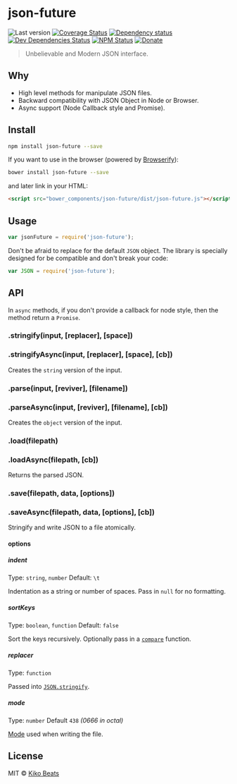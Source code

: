 # json-future

![Last version](https://img.shields.io/github/tag/Kikobeats/json-future.svg?style=flat-square)
[![Coverage Status](http://img.shields.io/coveralls/Kikobeats/json-future/master.svg?style=flat-square)](https://coveralls.io/r/Kikobeats/json-future?branch=master)
[![Dependency status](http://img.shields.io/david/Kikobeats/json-future.svg?style=flat-square)](https://david-dm.org/Kikobeats/json-future)
[![Dev Dependencies Status](http://img.shields.io/david/dev/Kikobeats/json-future.svg?style=flat-square)](https://david-dm.org/Kikobeats/json-future#info=devDependencies)
[![NPM Status](http://img.shields.io/npm/dm/json-future.svg?style=flat-square)](https://www.npmjs.org/package/json-future)
[![Donate](https://img.shields.io/badge/donate-paypal-blue.svg?style=flat-square)](https://paypal.me/Kikobeats)

> Unbelievable and Modern JSON interface.

## Why

* High level methods for manipulate JSON files.
* Backward compatibility with JSON Object in Node or Browser.
* Async support (Node Callback style and Promise).

## Install

```bash
npm install json-future --save
```

If you want to use in the browser (powered by [Browserify](http://browserify.org/)):

```bash
bower install json-future --save
```

and later link in your HTML:

```html
<script src="bower_components/json-future/dist/json-future.js"></script>
```

## Usage

```js
var jsonFuture = require('json-future');
```

Don't be afraid to replace for the default `JSON` object. The library is specially designed for be compatible and don't break your code:

```js
var JSON = require('json-future');
```

## API

In `async` methods, if you don't provide a callback for node style, then the method return a `Promise`.

### .stringify(input, [replacer], [space])
### .stringifyAsync(input, [replacer], [space], [cb])

Creates the `string` version of the input.

### .parse(input, [reviver], [filename])
### .parseAsync(input, [reviver], [filename], [cb])

Creates the `object` version of the input.

### .load(filepath)
### .loadAsync(filepath, [cb])

Returns the parsed JSON.

### .save(filepath, data, [options])
### .saveAsync(filepath, data, [options], [cb])

Stringify and write JSON to a file atomically.

#### options

##### indent

Type: `string`, `number`
Default: `\t`

Indentation as a string or number of spaces.
Pass in `null` for no formatting.

##### sortKeys

Type: `boolean`, `function`
Default: `false`

Sort the keys recursively.
Optionally pass in a [`compare`](https://developer.mozilla.org/en-US/docs/Web/JavaScript/Reference/Global_Objects/Array/sort) function.

##### replacer

Type: `function`

Passed into [`JSON.stringify`](https://developer.mozilla.org/en-US/docs/Web/JavaScript/Reference/Global_Objects/JSON/stringify#The_replacer_parameter).

##### mode

Type: `number`
Default `438` *(0666 in octal)*

[Mode](https://en.wikipedia.org/wiki/File_system_permissions#Numeric_notation) used when writing the file.

## License

MIT © [Kiko Beats](http://kikobeats.com)
